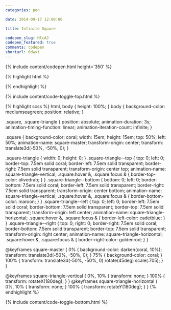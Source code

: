 ```yaml
---
categories: pen

date: 2014-09-17 12:00:00

title: Infinite Square

codepen_slug: HlcAJ
codepen_featured: true
comments: codepen
shorturl: 6dwvt
---
```



{% include content/codepen.html height='350' %}

{% highlight html %}
<div class="square">
    <div class="square-triangle  square-triangle--top"></div>
    <div class="square-triangle  square-triangle--bottom"></div>
    <div class="square-triangle  square-triangle--left"></div>
    <div class="square-triangle  square-triangle--right"></div>
</div>
{% endhighlight %}

{% include content/code-toggle-top.html %}

{% highlight scss %}
html,
body {
    height: 100%;
}
body {
    background-color: mediumseagreen;
    position: relative;
}

.square,
.square-triangle {
    position: absolute;
    animation-duration: 3s;
    animation-timing-function: linear;
    animation-iteration-count: infinite;
}

.square {
    background-color: coral;
    width:  15em;
    height: 15em;
    top: 50%;
    left: 50%;
    animation-name: square-master;
    transform-origin: center;
    transform: translate3d(-50%, -50%, 0);
}

.square-triangle {
    width:  0;
    height: 0;
}
.square-triangle--top {
    top:  0;
    left: 0;
    border-top:   7.5em solid coral;
    border-left:  7.5em solid transparent;
    border-right: 7.5em solid transparent;
    transform-origin: center top;
    animation-name: square-triangle-vertical;
    .square:hover &,
    .square:focus & {
        border-top-color: olivedrab;
    }
}
.square-triangle--bottom {
    bottom: 0;
    left:   0;
    border-bottom: 7.5em solid coral;
    border-left:   7.5em solid transparent;
    border-right:  7.5em solid transparent;
    transform-origin: center bottom;
    animation-name: square-triangle-vertical;
    .square:hover &,
    .square:focus & {
        border-bottom-color: maroon;
    }
}
.square-triangle--left {
    top:  0;
    left: 0;
    border-left:   7.5em solid coral;
    border-bottom: 7.5em solid transparent;
    border-top:    7.5em solid transparent;
    transform-origin: left center;
    animation-name: square-triangle-horizontal;
    .square:hover &,
    .square:focus & {
        border-left-color: cadetblue;
    }
}
.square-triangle--right {
    top:   0;
    right: 0;
    border-right:  7.5em solid coral;
    border-bottom: 7.5em solid transparent;
    border-top:    7.5em solid transparent;
    transform-origin: right center;
    animation-name: square-triangle-horizontal;
    .square:hover &,
    .square:focus & {
        border-right-color: goldenrod;
    }
}

@keyframes square-master {
  0% {
    background-color: darken(coral, 10%);
    transform: translate3d(-50%, -50%, 0);
  }
  75% {
    background-color: coral;
  }
  100% {
    transform: translate3d(-50%, -50%, 0) rotate(45deg) scale(.705);
  }
}

@keyframes square-triangle-vertical {
  0%, 10% {
    transform: none;
  }
  100% {
    transform: rotateX(180deg);
  }
}
@keyframes square-triangle-horizontal {
  0%, 10% {
    transform: none;
  }
  100% {
    transform: rotateY(180deg);
  }
}
{% endhighlight %}

{% include content/code-toggle-bottom.html %}
